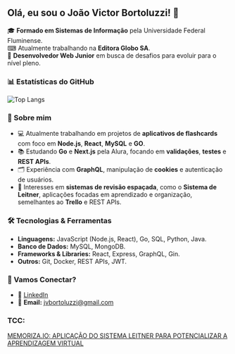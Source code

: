 ## Olá, eu sou o João Victor Bortoluzzi! 👋 

🎓 **Formado em Sistemas de Informação** pela Universidade Federal Fluminense.  
⌨  Atualmente trabalhando na **Editora Globo SA**.    
🎯 **Desenvolvedor Web Junior** em busca de desafios para evoluir para o nível pleno.  

### 📊 Estatísticas do GitHub
![Top Langs](https://github-readme-stats.vercel.app/api/top-langs/?username=Jvbrtzz&layout=compact&theme=radical)

### 🚀 Sobre mim
- 💻 Atualmente trabalhando em projetos de **aplicativos de flashcards** com foco em **Node.js**, **React**, **MySQL** e **GO**.
- 📚 Estudando **Go** e **Next.js** pela Alura, focando em **validações**, **testes** e **REST APIs**.
- 🗂️ Experiência com **GraphQL**, manipulação de **cookies** e autenticação de usuários.
- 🎯 Interesses em **sistemas de revisão espaçada**, como o **Sistema de Leitner**, aplicações focadas em aprendizado e organização, semelhantes ao **Trello** e REST APIs.

### 🛠️ Tecnologias & Ferramentas
- **Linguagens:** JavaScript (Node.js, React), Go, SQL, Python, Java.
- **Banco de Dados:** MySQL, MongoDB.
- **Frameworks & Libraries:** React, Express, GraphQL, Gin.
- **Outros:** Git, Docker, REST APIs, JWT.

### 🤝 Vamos Conectar?
- 💼 [LinkedIn](https://www.linkedin.com/in/joão-victor-bortoluzzi-da-silva-31397b218/)
- 📧 **Email:** jvbortoluzzi@gmail.com

### TCC:
[MEMORIZA.IO: APLICAÇÃO DO SISTEMA LEITNER PARA POTENCIALIZAR A APRENDIZAGEM VIRTUAL](https://app.uff.br/riuff/handle/1/35663)
